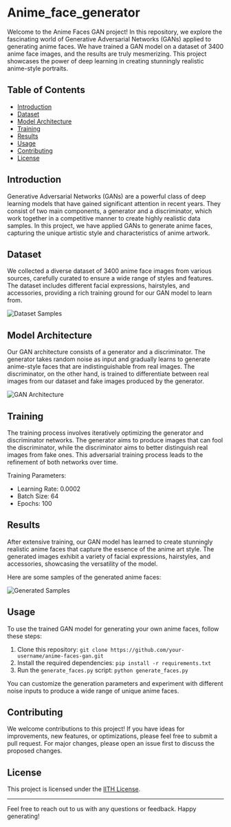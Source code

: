 # Anime_face_generator

Welcome to the Anime Faces GAN project! In this repository, we explore the fascinating world of Generative Adversarial Networks (GANs) applied to generating anime faces. We have trained a GAN model on a dataset of 3400 anime face images, and the results are truly mesmerizing. This project showcases the power of deep learning in creating stunningly realistic anime-style portraits.

## Table of Contents

- [Introduction](#introduction)
- [Dataset](#dataset)
- [Model Architecture](#model-architecture)
- [Training](#training)
- [Results](#results)
- [Usage](#usage)
- [Contributing](#contributing)
- [License](#license)

## Introduction

Generative Adversarial Networks (GANs) are a powerful class of deep learning models that have gained significant attention in recent years. They consist of two main components, a generator and a discriminator, which work together in a competitive manner to create highly realistic data samples. In this project, we have applied GANs to generate anime faces, capturing the unique artistic style and characteristics of anime artwork.

## Dataset

We collected a diverse dataset of 3400 anime face images from various sources, carefully curated to ensure a wide range of styles and features. The dataset includes different facial expressions, hairstyles, and accessories, providing a rich training ground for our GAN model to learn from.

![Dataset Samples](images/dataset_samples.png)

## Model Architecture

Our GAN architecture consists of a generator and a discriminator. The generator takes random noise as input and gradually learns to generate anime-style faces that are indistinguishable from real images. The discriminator, on the other hand, is trained to differentiate between real images from our dataset and fake images produced by the generator.

![GAN Architecture](images/gan_architecture.png)

## Training

The training process involves iteratively optimizing the generator and discriminator networks. The generator aims to produce images that can fool the discriminator, while the discriminator aims to better distinguish real images from fake ones. This adversarial training process leads to the refinement of both networks over time.

Training Parameters:
- Learning Rate: 0.0002
- Batch Size: 64
- Epochs: 100

## Results

After extensive training, our GAN model has learned to create stunningly realistic anime faces that capture the essence of the anime art style. The generated images exhibit a variety of facial expressions, hairstyles, and accessories, showcasing the versatility of the model.

Here are some samples of the generated anime faces:

![Generated Samples](images/generated_samples.png)

## Usage

To use the trained GAN model for generating your own anime faces, follow these steps:

1. Clone this repository: `git clone https://github.com/your-username/anime-faces-gan.git`
2. Install the required dependencies: `pip install -r requirements.txt`
3. Run the `generate_faces.py` script: `python generate_faces.py`

You can customize the generation parameters and experiment with different noise inputs to produce a wide range of unique anime faces.

## Contributing

We welcome contributions to this project! If you have ideas for improvements, new features, or optimizations, please feel free to submit a pull request. For major changes, please open an issue first to discuss the proposed changes.

## License

This project is licensed under the [IITH License](LICENSE).

---

Feel free to reach out to us with any questions or feedback. Happy generating!

